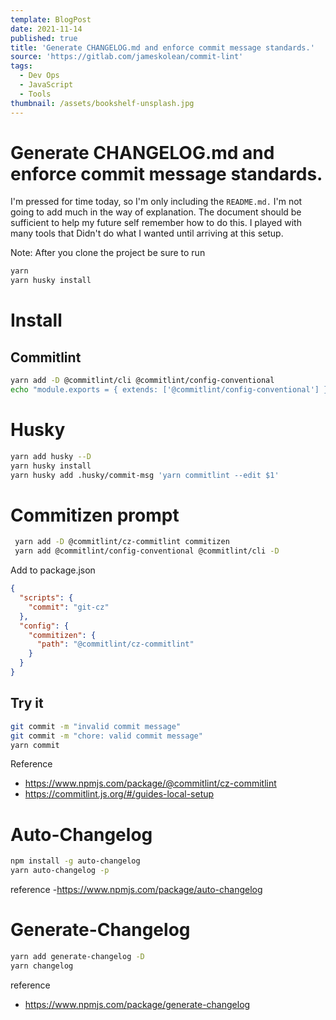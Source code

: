 ```yaml
---
template: BlogPost
date: 2021-11-14
published: true
title: 'Generate CHANGELOG.md and enforce commit message standards.'
source: 'https://gitlab.com/jameskolean/commit-lint'
tags:
  - Dev Ops
  - JavaScript
  - Tools
thumbnail: /assets/bookshelf-unsplash.jpg
---
```


# Generate CHANGELOG.md and enforce commit message standards.

I'm pressed for time today, so I'm only including the `README.md.` I'm not going to add much in the way of explanation. The document should be sufficient to help my future self remember how to do this. I played with many tools that Didn't do what I wanted until arriving at this setup.

Note: After you clone the project be sure to run

```bash
yarn
yarn husky install
```

# Install

## Commitlint

```bash
yarn add -D @commitlint/cli @commitlint/config-conventional
echo "module.exports = { extends: ['@commitlint/config-conventional'] };" > commitlint.config.js
```

# Husky

```bash
yarn add husky --D
yarn husky install
yarn husky add .husky/commit-msg 'yarn commitlint --edit $1'
```

# Commitizen prompt

```bash
 yarn add -D @commitlint/cz-commitlint commitizen
 yarn add @commitlint/config-conventional @commitlint/cli -D
```

Add to package.json

```json
{
  "scripts": {
    "commit": "git-cz"
  },
  "config": {
    "commitizen": {
      "path": "@commitlint/cz-commitlint"
    }
  }
}
```

## Try it

```bash
git commit -m "invalid commit message"
git commit -m "chore: valid commit message"
yarn commit
```

Reference

- https://www.npmjs.com/package/@commitlint/cz-commitlint
- https://commitlint.js.org/#/guides-local-setup

# Auto-Changelog

```bash
npm install -g auto-changelog
yarn auto-changelog -p
```

reference -https://www.npmjs.com/package/auto-changelog

# Generate-Changelog

```bash
yarn add generate-changelog -D
yarn changelog
```

reference

- https://www.npmjs.com/package/generate-changelog
